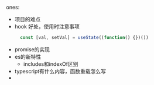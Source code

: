 ones:
- 项目的难点
- hook 好处，使用时注意事项
  ```javascript
    const [val, setVal] = useState((function() {})())
  ```
- promise的实现
- es的新特性
  - includes和indexOf区别
- typescript有什么内容，函数重载怎么写
- 
